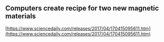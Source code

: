 ## Computers create recipe for two new magnetic materials
  
  [https://www.sciencedaily.com/releases/2017/04/170415095611.htm](https://www.sciencedaily.com/releases/2017/04/170415095611.htm)